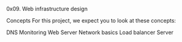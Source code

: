 0x09. Web infrastructure design


Concepts
For this project, we expect you to look at these concepts:

DNS
Monitoring
Web Server
Network basics
Load balancer
Server
